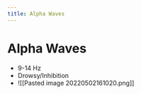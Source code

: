 ```yaml
---
title: Alpha Waves
---
```


# Alpha Waves
- 9-14 Hz
- Drowsy/Inhibition
- ![[Pasted image 20220502161020.png]]




